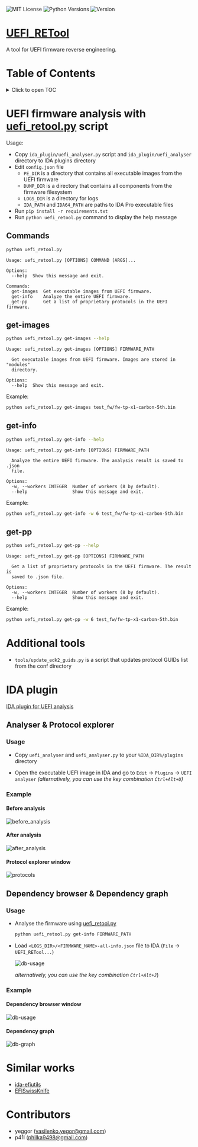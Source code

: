 ![MIT License](https://img.shields.io/apm/l/atomic-design-ui.svg)
![Python Versions](https://img.shields.io/pypi/pyversions/yt2mp3.svg)
![Version](https://img.shields.io/badge/version-1.2.0-blue)

# [UEFI_RETool](https://github.com/yeggor/UEFI_RETool)

A tool for UEFI firmware reverse engineering.

# Table of Contents

<details>
 <summary>Click to open TOC</summary>
<!-- MarkdownTOC autolink="true" bracket="round" style="unordered" indent="  " autoanchor="false" markdown_preview="github" -->

- [UEFI firmware analysis with uefi_retool.py script](#uefi-firmware-analysis-with-uefi_retoolpy-script)
  - [Commands](#commands)
  - [get-images](#get-images)
  - [get-info](#get-info)
  - [get-pp](#get-pp)
- [Additional tools](#additional-tools)
- [IDA plugin](#ida-plugin)
  - [Analyser & Protocol explorer](#analyser--protocol-explorer)
    - [Usage](#usage)
    - [Example](#example)
      - [Before analysis](#before-analysis)
      - [After analysis](#after-analysis)
      - [Protocol explorer window](#protocol-explorer-window)
  - [Dependency browser & Dependency graph](#dependency-browser--dependency-graph)
    - [Usage](#usage-1)
    - [Example](#example-1)
      - [Dependency browser window](#dependency-browser-window)
      - [Dependency graph](#dependency-graph)
- [Similar works](#similar-works)
- [Contributors](#contributors)

<!-- /MarkdownTOC -->
</details>

# UEFI firmware analysis with [uefi_retool.py](https://github.com/yeggor/UEFI_RETool/blob/master/uefi_retool.py) script

Usage:

 * Copy `ida_plugin/uefi_analyser.py` script and `ida_plugin/uefi_analyser` directory to IDA plugins directory
 * Edit `config.json` file
    - `PE_DIR` is a directory that contains all executable images from the UEFI firmware
    - `DUMP_DIR` is a directory that contains all components from the firmware filesystem
    - `LOGS_DIR` is a directory for logs
    - `IDA_PATH` and `IDA64_PATH` are paths to IDA Pro executable files
 * Run `pip install -r requirements.txt`
 * Run `python uefi_retool.py` command to display the help message

## Commands

```bash
python uefi_retool.py
```

```
Usage: uefi_retool.py [OPTIONS] COMMAND [ARGS]...

Options:
  --help  Show this message and exit.

Commands:
  get-images  Get executable images from UEFI firmware.
  get-info    Analyze the entire UEFI firmware.
  get-pp      Get a list of proprietary protocols in the UEFI firmware.
```

## get-images

```bash
python uefi_retool.py get-images --help
```

```
Usage: uefi_retool.py get-images [OPTIONS] FIRMWARE_PATH

  Get executable images from UEFI firmware. Images are stored in "modules"
  directory.

Options:
  --help  Show this message and exit.
```

Example:

```bash
python uefi_retool.py get-images test_fw/fw-tp-x1-carbon-5th.bin
```

## get-info

```bash
python uefi_retool.py get-info --help
```

```
Usage: uefi_retool.py get-info [OPTIONS] FIRMWARE_PATH

  Analyze the entire UEFI firmware. The analysis result is saved to .json
  file.

Options:
  -w, --workers INTEGER  Number of workers (8 by default).
  --help                 Show this message and exit.
```

Example:

```bash
python uefi_retool.py get-info -w 6 test_fw/fw-tp-x1-carbon-5th.bin
```

## get-pp

```bash
python uefi_retool.py get-pp --help
```

```
Usage: uefi_retool.py get-pp [OPTIONS] FIRMWARE_PATH

  Get a list of proprietary protocols in the UEFI firmware. The result is
  saved to .json file.

Options:
  -w, --workers INTEGER  Number of workers (8 by default).
  --help                 Show this message and exit.
```

Example:

```bash
python uefi_retool.py get-pp -w 6 test_fw/fw-tp-x1-carbon-5th.bin
```

# Additional tools

* `tools/update_edk2_guids.py` is a script that updates protocol GUIDs list from the conf directory

# IDA plugin

[IDA plugin for UEFI analysis](https://github.com/yeggor/UEFI_RETool/tree/master/ida_plugin)

## Analyser & Protocol explorer

### Usage
  
  * Copy `uefi_analyser` and `uefi_analyser.py` to your `%IDA_DIR%/plugins` directory
 
  * Open the executable UEFI image in IDA and go to `Edit` -> `Plugins` -> `UEFI analyser` *(alternatively, you can use the key combination `Ctrl+Alt+U`)*

### Example

#### Before analysis

![before_analysis](https://raw.githubusercontent.com/yeggor/UEFI_RETool/master/img/before_analysis.png)

#### After analysis

![after_analysis](https://raw.githubusercontent.com/yeggor/UEFI_RETool/master/img/after_analysis.png)

#### Protocol explorer window

![protocols](https://raw.githubusercontent.com/yeggor/UEFI_RETool/master/img/protocols.png)

## Dependency browser & Dependency graph

### Usage

  * Analyse the firmware using [uefi_retool.py](https://github.com/yeggor/UEFI_RETool/blob/master/uefi_retool.py)

      ```bash
      python uefi_retool.py get-info FIRMWARE_PATH
      ```

   * Load `<LOGS_DIR>/<FIRMWARE_NAME>-all-info.json` file to IDA (`File` -> `UEFI_RETool...`)

      ![db-usage](https://raw.githubusercontent.com/yeggor/UEFI_RETool/master/img/db-usage.png)

      *alternatively, you can use the key combination `Ctrl+Alt+J`*)

### Example

#### Dependency browser window

![db-usage](https://raw.githubusercontent.com/yeggor/UEFI_RETool/master/img/depend-browser.png)

#### Dependency graph

![db-graph](https://raw.githubusercontent.com/yeggor/UEFI_RETool/master/img/depend-graph.png)


# Similar works

 * [ida-efiutils](https://github.com/snare/ida-efiutils)
 * [EFISwissKnife](https://github.com/gdbinit/EFISwissKnife)

# Contributors

 * yeggor (vasilenko.yegor@gmail.com)
 * p41l (philka9498@gmail.com)
